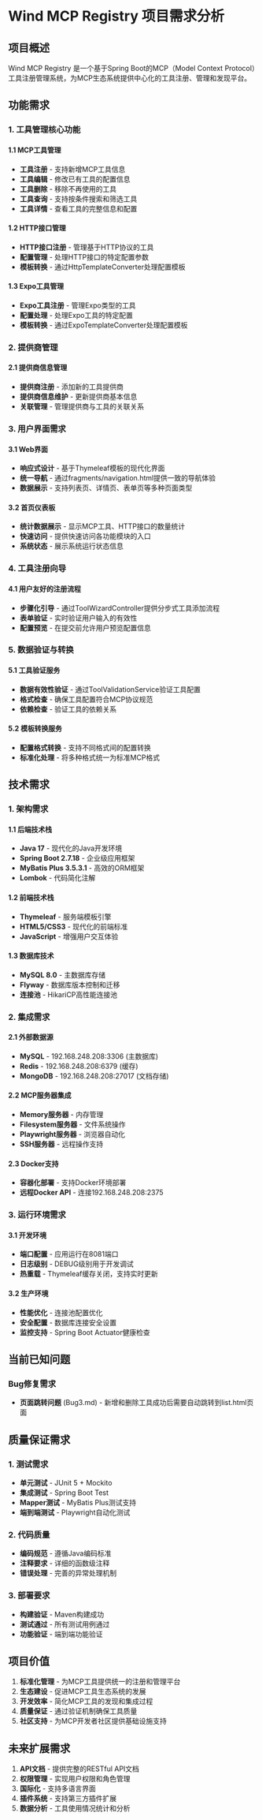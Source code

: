 # Wind MCP Registry 项目需求分析

## 项目概述

Wind MCP Registry 是一个基于Spring Boot的MCP（Model Context Protocol）工具注册管理系统，为MCP生态系统提供中心化的工具注册、管理和发现平台。

## 功能需求

### 1. 工具管理核心功能

#### 1.1 MCP工具管理

- **工具注册** - 支持新增MCP工具信息
- **工具编辑** - 修改已有工具的配置信息
- **工具删除** - 移除不再使用的工具
- **工具查询** - 支持按条件搜索和筛选工具
- **工具详情** - 查看工具的完整信息和配置

#### 1.2 HTTP接口管理

- **HTTP接口注册** - 管理基于HTTP协议的工具
- **配置管理** - 处理HTTP接口的特定配置参数
- **模板转换** - 通过HttpTemplateConverter处理配置模板

#### 1.3 Expo工具管理

- **Expo工具注册** - 管理Expo类型的工具
- **配置处理** - 处理Expo工具的特定配置
- **模板转换** - 通过ExpoTemplateConverter处理配置模板

### 2. 提供商管理

#### 2.1 提供商信息管理

- **提供商注册** - 添加新的工具提供商
- **提供商信息维护** - 更新提供商基本信息
- **关联管理** - 管理提供商与工具的关联关系

### 3. 用户界面需求

#### 3.1 Web界面

- **响应式设计** - 基于Thymeleaf模板的现代化界面
- **统一导航** - 通过fragments/navigation.html提供一致的导航体验
- **数据展示** - 支持列表页、详情页、表单页等多种页面类型

#### 3.2 首页仪表板

- **统计数据展示** - 显示MCP工具、HTTP接口的数量统计
- **快速访问** - 提供快速访问各功能模块的入口
- **系统状态** - 展示系统运行状态信息

### 4. 工具注册向导

#### 4.1 用户友好的注册流程

- **步骤化引导** - 通过ToolWizardController提供分步式工具添加流程
- **表单验证** - 实时验证用户输入的有效性
- **配置预览** - 在提交前允许用户预览配置信息

### 5. 数据验证与转换

#### 5.1 工具验证服务

- **数据有效性验证** - 通过ToolValidationService验证工具配置
- **格式检查** - 确保工具配置符合MCP协议规范
- **依赖检查** - 验证工具的依赖关系

#### 5.2 模板转换服务

- **配置格式转换** - 支持不同格式间的配置转换
- **标准化处理** - 将多种格式统一为标准MCP格式

## 技术需求

### 1. 架构需求

#### 1.1 后端技术栈

- **Java 17** - 现代化的Java开发环境
- **Spring Boot 2.7.18** - 企业级应用框架
- **MyBatis Plus 3.5.3.1** - 高效的ORM框架
- **Lombok** - 代码简化注解

#### 1.2 前端技术栈

- **Thymeleaf** - 服务端模板引擎
- **HTML5/CSS3** - 现代化的前端标准
- **JavaScript** - 增强用户交互体验

#### 1.3 数据库技术

- **MySQL 8.0** - 主数据库存储
- **Flyway** - 数据库版本控制和迁移
- **连接池** - HikariCP高性能连接池

### 2. 集成需求

#### 2.1 外部数据源

- **MySQL** - 192.168.248.208:3306 (主数据库)
- **Redis** - 192.168.248.208:6379 (缓存)
- **MongoDB** - 192.168.248.208:27017 (文档存储)

#### 2.2 MCP服务器集成

- **Memory服务器** - 内存管理
- **Filesystem服务器** - 文件系统操作
- **Playwright服务器** - 浏览器自动化
- **SSH服务器** - 远程操作支持

#### 2.3 Docker支持

- **容器化部署** - 支持Docker环境部署
- **远程Docker API** - 连接192.168.248.208:2375

### 3. 运行环境需求

#### 3.1 开发环境

- **端口配置** - 应用运行在8081端口
- **日志级别** - DEBUG级别用于开发调试
- **热重载** - Thymeleaf缓存关闭，支持实时更新

#### 3.2 生产环境

- **性能优化** - 连接池配置优化
- **安全配置** - 数据库连接安全设置
- **监控支持** - Spring Boot Actuator健康检查

## 当前已知问题

### Bug修复需求

- **页面跳转问题** (Bug3.md) - 新增和删除工具成功后需要自动跳转到list.html页面

## 质量保证需求

### 1. 测试需求

- **单元测试** - JUnit 5 + Mockito
- **集成测试** - Spring Boot Test
- **Mapper测试** - MyBatis Plus测试支持
- **端到端测试** - Playwright自动化测试

### 2. 代码质量

- **编码规范** - 遵循Java编码标准
- **注释要求** - 详细的函数级注释
- **错误处理** - 完善的异常处理机制

### 3. 部署要求

- **构建验证** - Maven构建成功
- **测试通过** - 所有测试用例通过
- **功能验证** - 端到端功能验证

## 项目价值

1. **标准化管理** - 为MCP工具提供统一的注册和管理平台
2. **生态建设** - 促进MCP工具生态系统的发展
3. **开发效率** - 简化MCP工具的发现和集成过程
4. **质量保证** - 通过验证机制确保工具质量
5. **社区支持** - 为MCP开发者社区提供基础设施支持

## 未来扩展需求

1. **API文档** - 提供完整的RESTful API文档
2. **权限管理** - 实现用户权限和角色管理
3. **国际化** - 支持多语言界面
4. **插件系统** - 支持第三方插件扩展
5. **数据分析** - 工具使用情况统计和分析